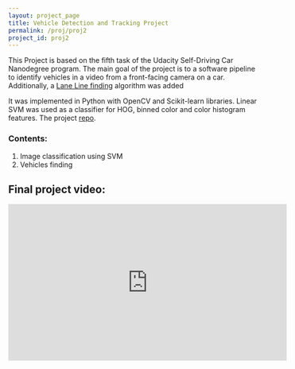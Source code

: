 ```yaml
---
layout: project_page
title: Vehicle Detection and Tracking Project
permalink: /proj/proj2
project_id: proj2
---
```


This Project is based on the fifth task of the Udacity Self-Driving Car Nanodegree program. The main goal of the project is to a software pipeline to identify vehicles in a video from a front-facing camera on a car. Additionally, a [Lane Line finding](/proj/proj1) algorithm was added

It was implemented in Python with OpenCV and Scikit-learn libraries. Linear SVM was used as a classifier for HOG, binned color and color histogram features. The project [repo](https://github.com/NikolasEnt/Vehicle-Detection-and-Tracking).


### Contents:

1. Image classification using SVM
2. Vehicles finding

## Final project video:

<iframe width="560" height="315" src="https://www.youtube.com/embed/waYJjmkRZfw" frameborder="0" allowfullscreen></iframe>